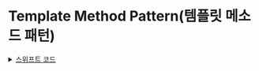 
# Template Method Pattern(템플릿 메소드 패턴)

<details>
  <summary><a href="https://github.com/kickbell/pb">스위프트 코드</a></summary>
  <p>

```swift

```
  </p>
</details>



 
